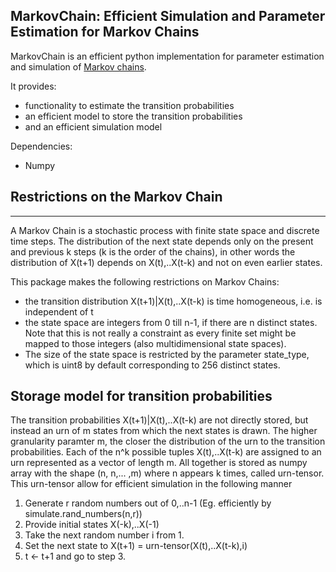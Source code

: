 ## MarkovChain: Efficient Simulation and Parameter Estimation for Markov Chains

MarkovChain is an efficient python implementation for parameter estimation and simulation of [Markov chains](https://en.wikipedia.org/wiki/Markov_chain). 

It provides:
 - functionality to estimate the transition probabilities
 - an efficient model to store the transition probabilities
 - and an efficient simulation model

Dependencies:
 - Numpy

## Restrictions on the Markov Chain
------------------------------

A Markov Chain is a stochastic process with finite state space and discrete time steps. The distribution of the next state depends only on the present and previous k steps (k is the order of the chains), in other words the distribution of X(t+1) depends on X(t),..X(t-k) and not on even earlier states.

This package makes the following restrictions on Markov Chains:
 - the transition distribution X(t+1)|X(t),..X(t-k) is time homogeneous, i.e. is independent of t
 - the state space are integers from 0 till n-1, if there are n distinct states. Note that this is not really a constraint as every finite set might be mapped to those integers (also multidimensional state spaces).
 - The size of the state space is restricted by the parameter state_type, which is uint8 by default corresponding to 256 distinct states.

 ## Storage model for transition probabilities
 The transition probabilities X(t+1)|X(t),..X(t-k) are not directly stored, but instead an urn of m states from which the next states is drawn. The higher granularity paramter m, the closer the distribution of the urn to the transition probabilities. Each of the n^k possible tuples X(t),..X(t-k) are assigned to an urn represented as a vector of length m. All together is stored as numpy array with the shape (n, n,... ,m) where n appears k times, called urn-tensor.
 This urn-tensor allow for efficient simulation in the following manner
  1. Generate r random numbers out of 0,..n-1 (Eg. efficiently by simulate.rand_numbers(n,r))
  2. Provide initial states X(-k),..X(-1)
  3. Take the next random number i from 1.
  4. Set the next state to X(t+1) = urn-tensor(X(t),..X(t-k),i)
  5. t <- t+1 and go to step 3.

